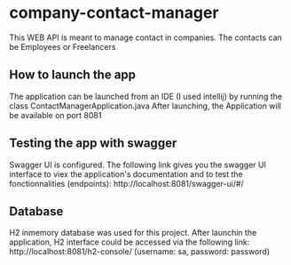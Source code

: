 # company-contact-manager
This WEB API is meant to manage contact in companies. The contacts can be Employees or Freelancers

## How to launch the app
The application can be launched from an IDE (I used intellij) by running the class ContactManagerApplication.java
After launching, the Application will be available on port 8081

## Testing the app with swagger
Swagger UI is configured. The following link gives you the swagger UI interface to viex the application's documentation and to test the fonctionnalities (endpoints):
http://localhost:8081/swagger-ui/#/

## Database
H2 inmemory database was used for this project. After launchin the application, H2 interface could be accessed via the following link:
http://localhost:8081/h2-console/ (username: sa, password: password)
